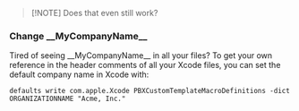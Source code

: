 
> [!NOTE] Does that even still work?


### Change \_\_MyCompanyName\_\_

Tired of seeing \_\_MyCompanyName\_\_ in all your files? To get your own reference in the header comments of all your Xcode files, you can set the default company name in Xcode with:

```
defaults write com.apple.Xcode PBXCustomTemplateMacroDefinitions -dict ORGANIZATIONNAME "Acme, Inc."
```